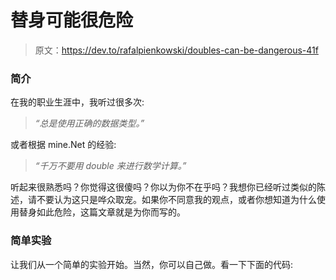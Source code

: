 # 替身可能很危险

> 原文：<https://dev.to/rafalpienkowski/doubles-can-be-dangerous-41f>

### 简介

在我的职业生涯中，我听过很多次:

> *“总是使用正确的数据类型。”*

或者根据 mine.Net 的经验:

> *“千万不要用 double 来进行数学计算。”*

听起来很熟悉吗？你觉得这很傻吗？你以为你不在乎吗？我想你已经听过类似的陈述，请不要认为这只是哗众取宠。如果你不同意我的观点，或者你想知道为什么使用替身如此危险，这篇文章就是为你而写的。

### 简单实验

让我们从一个简单的实验开始。当然，你可以自己做。看一下下面的代码: